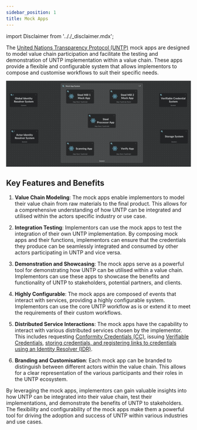 ```yaml
---
sidebar_position: 1
title: Mock Apps
---
```


import Disclaimer from '.././\_disclaimer.mdx';

<Disclaimer />

The [United Nations Transparency Protocol (UNTP)](https://uncefact.github.io/spec-untp/) mock apps are designed to model value chain participation and facilitate the testing and demonstration of UNTP implementation within a value chain. These apps provide a flexible and configurable system that allows implementors to compose and customise workflows to suit their specific needs.

![alt text](../../static/img/mock-app-system-diagram.png "Title")

## Key Features and Benefits

1. **Value Chain Modeling**: The mock apps enable implementors to model their value chain from raw materials to the final product. This allows for a comprehensive understanding of how UNTP can be integrated and utilised within the actors specific industry or use case.

2. **Integration Testing**: Implementors can use the mock apps to test the integration of their own UNTP implementation. By composing mock apps and their functions, implementors can ensure that the credentials they produce can be seamlessly integrated and consumed by other actors participating in UNTP and vice versa.

3. **Demonstration and Showcasing**: The mock apps serve as a powerful tool for demonstrating how UNTP can be utilised within a value chain. Implementors can use these apps to showcase the benefits and functionality of UNTP to stakeholders, potential partners, and clients.

4. **Highly Configurable**: The mock apps are composed of events that interact with services, providing a highly configurable system. Implementors can use the core UNTP workflow as is or extend it to meet the requirements of their custom workflows.

5. **Distributed Service Interactions**: The mock apps have the capability to interact with various distributed services chosen by the implementor. This includes requesting [Conformity Credentials (CC)](https://uncefact.github.io/spec-untp/docs/specification/ConformityCredential), issuing [Verifiable Credentials](https://uncefact.github.io/spec-untp/docs/specification/VerifiableCredentials), [storing credentials, and registering links to credentials using an Identity Resolver (IDR)](https://uncefact.github.io/spec-untp/docs/specification/IdentityResolver).

6. **Branding and Customisation**: Each mock app can be branded to distinguish between different actors within the value chain. This allows for a clear representation of the various participants and their roles in the UNTP ecosystem.

By leveraging the mock apps, implementors can gain valuable insights into how UNTP can be integrated into their value chain, test their implementations, and demonstrate the benefits of UNTP to stakeholders. The flexibility and configurability of the mock apps make them a powerful tool for driving the adoption and success of UNTP within various industries and use cases.